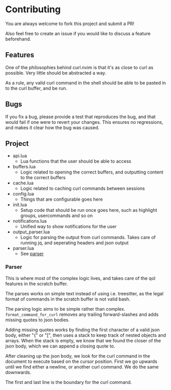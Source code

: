 # Contributing

You are always welcome to fork this project and submit a PR!

Also feel free to create an issue if you would like to discuss a feature beforehand.

## Features

One of the philosophies behind curl.nvim is that it's as close to curl as possible.
Very little should be abstracted a way.

As a rule, any valid curl command in the shell should be able to be pasted in
to the curl buffer, and be run.

## Bugs

If you fix a bug, please provide a test that reproduces the bug, and that would fail if one
were to revert your changes. This ensures no regressions, and makes it clear how the bug was caused.

## Project

- api.lua
  - Lua functions that the user should be able to access
- buffers.lua
  - Logic related to opening the correct buffers, and outputting
    content to the correct buffers
- cache.lua
  - Logic related to caching curl commands between sessions
- config.lua
  - Things that are configurable goes here
- init.lua
  - Setup code that should be run once goes here, such as highlight groups, usercommands and so on
- notifications.lua
  - Unified way to show notifications for the user
- output_parser.lua
  - Logic for parsing the output from curl commands. Takes care of running jq, and seperating headers and json output
- parser.lua
  - See [parser](CONTRIBUTING#Parser)

### Parser

This is where most of the complex logic lives, and takes care
of the qol features in the scratch buffer.

The parses works on simple text instead of using i.e. treesitter,
as the legal format of commands in the scratch buffer is not
valid bash.

The parsing logic aims to be simple rather than complex.
`format_command_for_curl` removes any trailing forward-slashes and adds missing quotes to json bodies.

Adding missing quotes works by finding the first character of a valid
json body, either "{" or "[", then uses a stack to keep track of
nested objects and arrays. When the stack is empty, we know that we
found the closer of the json body, which we can append a closing
quote to.

After cleaning up the json body, we look for the curl command
in the document to execute based on the cursor position.
First we go upwards until we find either a newline, or
another curl command.
We do the same downwards.

The first and last line is the boundary for the curl command.
